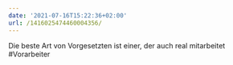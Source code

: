 ```yaml
---
date: '2021-07-16T15:22:36+02:00'
url: /1416025474460004356/
---
```

Die beste Art von Vorgesetzten ist einer, der auch real mitarbeitet #Vorarbeiter
